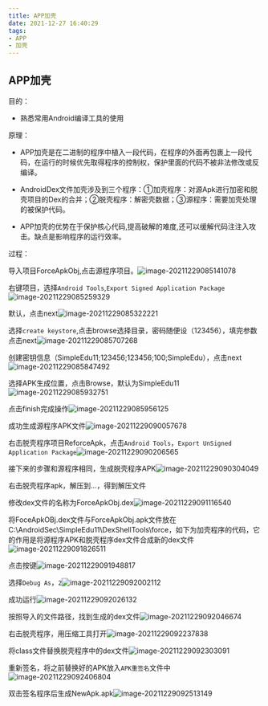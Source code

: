 ```yaml
---
title: APP加壳
date: 2021-12-27 16:40:29
tags: 
- APP 
- 加壳
---
```

## APP加壳
目的：
* 熟悉常用Android编译工具的使用

原理：
* APP加壳是在二进制的程序中植入一段代码，在程序的外面再包裹上一段代码，在运行的时候优先取得程序的控制权，保护里面的代码不被非法修改或反编译。

* AndroidDex文件加壳涉及到三个程序：①加壳程序：对源Apk进行加密和脱壳项目的Dex的合并；②脱壳程序：解密壳数据；③源程序：需要加壳处理的被保护代码。

* APP加壳的优势在于保护核心代码,提高破解的难度,还可以缓解代码注注入攻击。缺点是影响程序的运行效率。

过程：

导入项目ForceApkObj,点击源程序项目。![image-20211229085141078](https://121.5.125.62:88/image/APP%E5%8A%A0%E5%A3%B3/image-20211229085141078.png)

右键项目，选择`Android Tools`,`Export Signed Application Package`![image-20211229085259329](https://121.5.125.62:88/image/APP%E5%8A%A0%E5%A3%B3/image-20211229085259329.png)

默认，点击next![image-20211229085322221](https://121.5.125.62:88/image/APP%E5%8A%A0%E5%A3%B3/image-20211229085322221.png)

选择`create keystore`,点击browse选择目录，密码随便设（123456），填完参数点击next![image-20211229085707268](https://121.5.125.62:88/image/APP%E5%8A%A0%E5%A3%B3/image-20211229085707268.png)

创建密钥信息（SimpleEdu11;123456;123456;100;SimpleEdu），点击next![image-20211229085847492](https://121.5.125.62:88/image/APP%E5%8A%A0%E5%A3%B3/image-20211229085847492.png)

选择APK生成位置，点击Browse，默认为SimpleEdu11![image-20211229085932751](https://121.5.125.62:88/image/APP%E5%8A%A0%E5%A3%B3/image-20211229085932751.png)

点击finish完成操作![image-20211229085956125](https://121.5.125.62:88/image/APP%E5%8A%A0%E5%A3%B3/image-20211229085956125.png)

成功生成源程序APK文件![image-20211229090057678](https://121.5.125.62:88/image/APP%E5%8A%A0%E5%A3%B3/image-20211229090057678.png)

右击脱壳程序项目ReforceApk，点击`Android Tools`，`Export UnSigned Application Package`![image-20211229090206565](https://121.5.125.62:88/image/APP%E5%8A%A0%E5%A3%B3/image-20211229090206565.png)

接下来的步骤和源程序相同，生成脱壳程序APK![image-20211229090304049](https://121.5.125.62:88/image/APP%E5%8A%A0%E5%A3%B3/image-20211229090304049.png)

右击脱壳程序apk，解压到…，得到解压文件

修改dex文件的名称为ForceApkObj.dex![image-20211229091116540](https://121.5.125.62:88/image/APP%E5%8A%A0%E5%A3%B3/image-20211229091116540.png)

将FoceApkOBj.dex文件与ForceApkObj.apk文件放在C:\AndroidSec\SimpleEdu11\DexShellTools\force，如下为加壳程序的代码，它的作用是将源程序APK和脱壳程序dex文件合成新的dex文件![image-20211229091826511](https://121.5.125.62:88/image/APP%E5%8A%A0%E5%A3%B3/image-20211229091826511.png)

点击按键![image-20211229091948817](https://121.5.125.62:88/image/APP%E5%8A%A0%E5%A3%B3/image-20211229091948817.png)

选择`Debug As`，`2`![image-20211229092002112](https://121.5.125.62:88/image/APP%E5%8A%A0%E5%A3%B3/image-20211229092002112.png)

成功运行![image-20211229092026132](https://121.5.125.62:88/image/APP%E5%8A%A0%E5%A3%B3/image-20211229092026132.png)

按照导入的文件路径，找到生成的dex文件![image-20211229092046674](https://121.5.125.62:88/image/APP%E5%8A%A0%E5%A3%B3/image-20211229092046674.png)

右击脱壳程序，用压缩工具打开![image-20211229092237838](https://121.5.125.62:88/image/APP%E5%8A%A0%E5%A3%B3/image-20211229092237838.png)

将class文件替换脱壳程序中的dex文件![image-20211229092303091](https://121.5.125.62:88/image/APP%E5%8A%A0%E5%A3%B3/image-20211229092303091.png)

重新签名，将之前替换好的APK放入`APK重签名`文件中![image-20211229092406804](https://121.5.125.62:88/image/APP%E5%8A%A0%E5%A3%B3/image-20211229092406804.png)

双击签名程序后生成NewApk.apk![image-20211229092513149](https://121.5.125.62:88/image/APP%E5%8A%A0%E5%A3%B3/image-20211229092513149.png)

